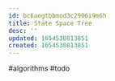 ```yaml
---
id: bc6aegtbbmod3c2906i9m6h
title: State Space Tree
desc: ''
updated: 1654530813851
created: 1654530813851
---
```

#algorithms 
#todo

